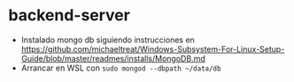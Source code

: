 # backend-server

- Instalado mongo db siguiendo instrucciones en https://github.com/michaeltreat/Windows-Subsystem-For-Linux-Setup-Guide/blob/master/readmes/installs/MongoDB.md
- Arrancar en WSL con `sudo mongod --dbpath ~/data/db`

